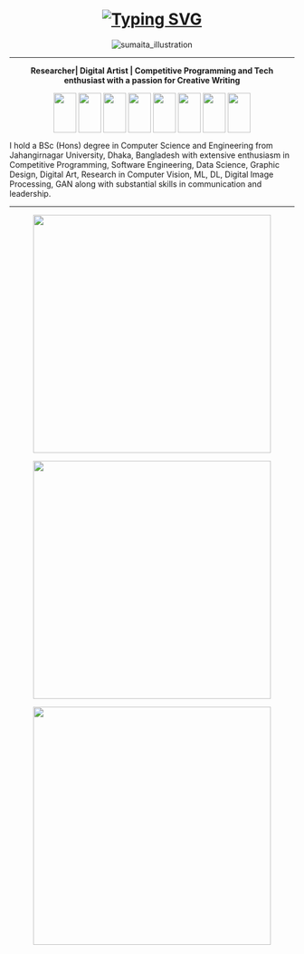 <h1 align="center"><a href="https://git.io/typing-svg"><img src="https://readme-typing-svg.demolab.com?font=Fira+Code&weight=680&size=25&duration=3500&pause=500&color=A225F7&width=600&height=45&lines=Hey+there!+This+is+Sumaita+%F0%9F%8C%BB;I'm+embracing+the+journey+ahead+of+me+%F0%9F%9A%B6%E2%80%8D%E2%99%80%EF%B8%8F;There's+plenty+to+learn+%F0%9F%92%8E" alt="Typing SVG" /></a></b></h1>
<p align="center"> <img src="https://github.com/SumaitaB/SumaitaB/assets/51522304/703b73b2-f4dc-413e-9a0a-e6b65efa35a5" alt="sumaita_illustration" /> </p>


<hr>

<p align="center"><b>Researcher| Digital Artist | Competitive Programming and Tech enthusiast with a passion for Creative Writing </b></p>


<p align="center">
<a href="https://scholar.google.com/citations?user=h2VwEOgAAAAJ&hl=en" target="blank"><img align="center" src="https://upload.wikimedia.org/wikipedia/commons/c/c7/Google_Scholar_logo.svg" height="70" width="40" /></a>    
<a href="https://orcid.org/0000-0002-8595-5361" target="blank"><img align="center" src="https://upload.wikimedia.org/wikipedia/commons/0/06/ORCID_iD.svg" height="70" width="40" /></a>
<a href="https://www.researchgate.net/profile/Sumaita-Binte-Shorif" target="blank"><img align="center" src="https://upload.wikimedia.org/wikipedia/commons/5/5e/ResearchGate_icon_SVG.svg" height="70" width="40" /></a> 
<a href="https://independent.academia.edu/SumaitaBinteShorif" target="blank"><img align="center" src="https://a.academia-assets.com/images/academia-logo-2021.svg" height="70" width="40" /></a>
<a href="https://medium.com/@sumaita.bs" target="blank"><img align="center" src="https://cdn.jsdelivr.net/npm/simple-icons@3.0.1/icons/medium.svg"  height="70" width="40" /></a>    
<a href="https://www.instagram.com/keep_yourmouthshut/" target="blank"><img align="center" src="https://upload.wikimedia.org/wikipedia/commons/2/21/Instagram_Glyph_Gradient_RGB_logo.svg"  height="70" width="40" /></a>  
  <a href="https://www.linkedin.com/in/sumaita-binte-shorif-25a6371ab/" target="blank"><img align="center" src="https://upload.wikimedia.org/wikipedia/commons/f/f8/LinkedIn_icon_circle.svg" height="70" width="40" /></a> 
<a href="https://www.facebook.com/sumaita.binteshorif.7" target="blank"><img align="center" src="https://upload.wikimedia.org/wikipedia/commons/5/51/Facebook_f_logo_%282019%29.svg" height="70" width="40" /></a>  


I hold a BSc (Hons) degree in Computer Science and Engineering from Jahangirnagar University, Dhaka, Bangladesh with extensive enthusiasm in Competitive Programming, Software Engineering, Data Science, Graphic Design, Digital Art, Research in Computer Vision, ML, DL, Digital Image Processing, GAN along with substantial skills in communication and leadership.

<hr />


<p align="center">
  <img src="https://github-readme-streak-stats.herokuapp.com/?user=SumaitaB" width="420"/>
</p>
<p align="center">
  <img src="https://github-readme-stats.vercel.app/api/top-langs/?username=SumaitaB&layout=compact" width="420"/>
</p>

<p align="center">
  <img src="https://github-readme-stats.vercel.app/api?username=SumaitaB&show_icons=true" width="420"/>
</p>





